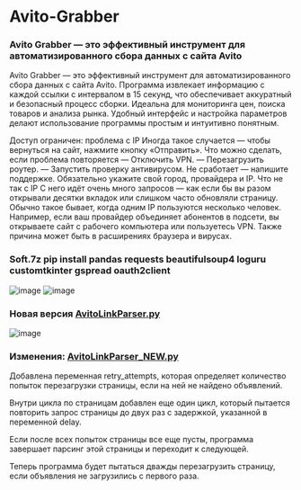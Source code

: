 # Avito-Grabber
### Avito Grabber — это эффективный инструмент для автоматизированного сбора данных с сайта Avito

Avito Grabber — это эффективный инструмент для автоматизированного сбора данных с сайта Avito. Программа извлекает информацию с каждой ссылки с интервалом в 15 секунд, что обеспечивает аккуратный и безопасный процесс сборки. Идеальна для мониторинга цен, поиска товаров и анализа рынка. Удобный интерфейс и настройка параметров делают использование программы простым и интуитивно понятным.

Доступ ограничен: проблема с IP
Иногда такое случается — чтобы вернуться на сайт, нажмите кнопку «Отправить».
Что можно сделать, если проблема повторяется
— Отключить VPN.
— Перезагрузить роутер.
— Запустить проверку антивирусом.
Не сработает — напишите поддержке. Обязательно укажите свой город, провайдера и IP.
Что не так с IP
С него идёт очень много запросов — как если бы вы разом открывали десятки вкладок или слишком часто обновляли страницу.
Обычно такое бывает, когда одним IP пользуются несколько человек. Например, если ваш провайдер объединяет абонентов в подсети, вы открываете сайт с рабочего компьютера или пользуетесь VPN. Также причина может быть в расширениях браузера и вирусах.
### Soft.7z pip install pandas requests beautifulsoup4 loguru customtkinter gspread oauth2client
![image](https://github.com/user-attachments/assets/cf8c4aab-2f5b-4f6c-a075-53e1dddaac4d)
![image](https://github.com/user-attachments/assets/6719841c-c32f-4a52-a204-4d8e3f8a1a85)

### Новая версия [AvitoLinkParser.py](https://github.com/lp85d/Avito-Grabber/blob/main/AvitoLinkParser.7z)
![image](https://github.com/user-attachments/assets/7f114082-b743-4e96-9bde-f7d85418ed69)

### Изменения: [AvitoLinkParser_NEW.py](https://github.com/lp85d/Avito-Grabber/blob/main/AvitoLinkParser_NEW.7z)
Добавлена переменная retry_attempts, которая определяет количество попыток перезагрузки страницы, если на ней не найдено объявлений. 

Внутри цикла по страницам добавлен еще один цикл, который пытается повторить запрос страницы до двух раз с задержкой, указанной в переменной delay.

Если после всех попыток страницы все еще пусты, программа завершает парсинг этой страницы и переходит к следующей.

Теперь программа будет пытаться дважды перезагрузить страницу, если объявления не загрузились с первого раза.
